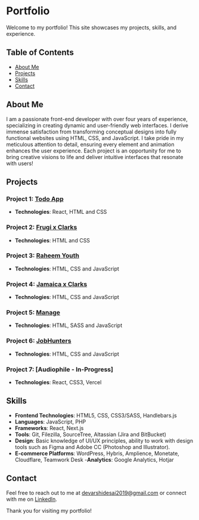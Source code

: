 # Portfolio

Welcome to my portfolio! This site showcases my projects, skills, and experience.

## Table of Contents
- [About Me](#about-me)
- [Projects](#projects)
- [Skills](#skills)
- [Contact](#contact)

## About Me
I am a passionate front-end developer with over four years of experience, specializing in creating dynamic and user-friendly web interfaces. I derive immense satisfaction from transforming conceptual designs into fully functional websites using HTML, CSS, and JavaScript. I take pride in my meticulous attention to detail, ensuring every element and animation enhances the user experience. Each project is an opportunity for me to bring creative visions to life and deliver intuitive interfaces that resonate with users!

## Projects
### Project 1: [Todo App](https://deed1996.github.io/Todo-App/)
- **Technologies**: React, HTML and CSS

### Project 2: [Frugi x Clarks](https://deed1996.github.io/Frugi/)
- **Technologies**: HTML and CSS

### Project 3: [Raheem Youth](https://deed1996.github.io/Raheem-Youth/)
- **Technologies**: HTML, CSS and JavaScript

### Project 4: [Jamaica x Clarks](https://deed1996.github.io/Originals/)
- **Technologies**: HTML, CSS and JavaScript

### Project 5: [Manage](https://deed1996.github.io/Manage-Landing-Page/)
- **Technologies**: HTML, SASS and JavaScript

### Project 6: [JobHunters](https://deed1996.github.io/BLT-Assignment/)
- **Technologies**: HTML, CSS and JavaScript

### Project 7: [Audiophile - In-Progress]
- **Technologies**: React, CSS3, Vercel

## Skills
- **Frontend Technologies**: HTML5, CSS, CSS3/SASS, Handlebars.js
- **Languages**: JavaScript, PHP
- **Frameworks**: React, Next.js
- **Tools**: Git, Filezilla, SourceTree, Altassian (Jira and BitBucket)
- **Design**: Basic knowledge of UI/UX principles, ability to work with design tools such as Figma and Adobe CC (Photoshop and Illustrator).
- **E-commerce Platforms**: WordPress, Hybris, Amplience, Monetate, Cloudflare, Teamwork Desk
-**Analytics**: Google Analytics, Hotjar

## Contact
Feel free to reach out to me at [devarshidesai2019@gmail.com](mailto:devarshidesai2019@gmail.com) or connect with me on [LinkedIn](https://www.linkedin.com/in/devarshidesai2019/).

Thank you for visiting my portfolio!